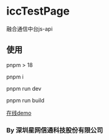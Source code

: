 # iccTestPage
融合通信中台js-api
## 使用
pnpm > 18

pnpm i

pnpm run dev

pnpm run build

[在线demo](https://netinfo-sz.github.io/iccTestPage/)

### By 深圳星网信通科技股份有限公司
